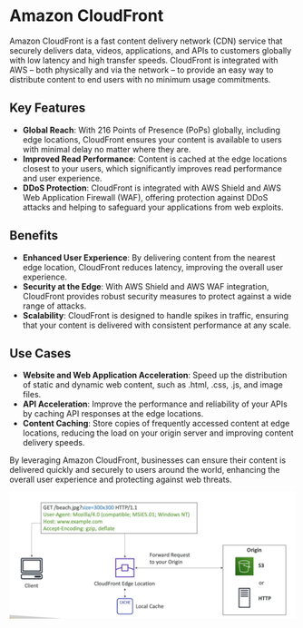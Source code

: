 # Amazon CloudFront

Amazon CloudFront is a fast content delivery network (CDN) service that securely delivers data, videos, applications, and APIs to customers globally with low latency and high transfer speeds. CloudFront is integrated with AWS – both physically and via the network – to provide an easy way to distribute content to end users with no minimum usage commitments.

## Key Features

- **Global Reach**: With 216 Points of Presence (PoPs) globally, including edge locations, CloudFront ensures your content is available to users with minimal delay no matter where they are.
- **Improved Read Performance**: Content is cached at the edge locations closest to your users, which significantly improves read performance and user experience.
- **DDoS Protection**: CloudFront is integrated with AWS Shield and AWS Web Application Firewall (WAF), offering protection against DDoS attacks and helping to safeguard your applications from web exploits.

## Benefits

- **Enhanced User Experience**: By delivering content from the nearest edge location, CloudFront reduces latency, improving the overall user experience.
- **Security at the Edge**: With AWS Shield and AWS WAF integration, CloudFront provides robust security measures to protect against a wide range of attacks.
- **Scalability**: CloudFront is designed to handle spikes in traffic, ensuring that your content is delivered with consistent performance at any scale.

## Use Cases

- **Website and Web Application Acceleration**: Speed up the distribution of static and dynamic web content, such as .html, .css, .js, and image files.
- **API Acceleration**: Improve the performance and reliability of your APIs by caching API responses at the edge locations.
- **Content Caching**: Store copies of frequently accessed content at edge locations, reducing the load on your origin server and improving content delivery speeds.

By leveraging Amazon CloudFront, businesses can ensure their content is delivered quickly and securely to users around the world, enhancing the overall user experience and protecting against web threats.

![Amazon CloudFront](../resources/images/cloudfront/cloudfront-overview.png)